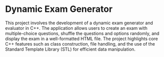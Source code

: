 # Dynamic Exam Generator

This project involves the development of a dynamic exam generator and evaluator in C++. The application allows users to create an exam with multiple-choice questions, shuffle the questions and options randomly, and display the exam in a well-formatted HTML file. The project highlights core C++ features such as class construction, file handling, and the use of the Standard Template Library (STL) for efficient data manipulation.
